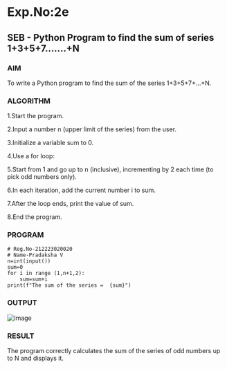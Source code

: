 # Exp.No:2e  
## SEB - Python Program to find the sum of series 1+3+5+7.......+N 

### AIM  
To write a Python program to find the sum of the series 1+3+5+7+…+N.

### ALGORITHM
1.Start the program.

2.Input a number n (upper limit of the series) from the user.

3.Initialize a variable sum to 0.

4.Use a for loop:

5.Start from 1 and go up to n (inclusive), incrementing by 2 each time (to pick odd numbers only).

6.In each iteration, add the current number i to sum.

7.After the loop ends, print the value of sum.

8.End the program.

### PROGRAM

```
# Reg.No-212223020020
# Name-Pradaksha V
n=int(input())
sum=0
for i in range (1,n+1,2):
    sum=sum+i
print(f"The sum of the series =  {sum}")
```
### OUTPUT
![image](https://github.com/user-attachments/assets/b27f3500-3723-46a4-b46b-f39eb22c60cb)

### RESULT
The program correctly calculates the sum of the series of odd numbers up to N and displays it.

